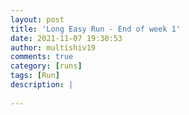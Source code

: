 ```yaml
---
layout: post
title: 'Long Easy Run - End of week 1'
date: 2021-11-07 19:30:53
author: multishiv19
comments: true
category: [runs]
tags: [Run]
description: |
    
---
```





<div width='100%' class='strava-embed-placeholder' data-embed-type='activity' data-embed-id='6222774373'></div>
<script src='https://strava-embeds.com/embed.js'></script>
